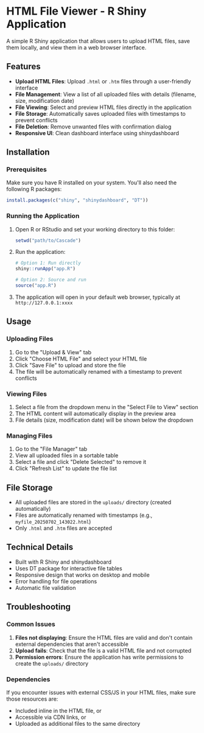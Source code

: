 # HTML File Viewer - R Shiny Application

A simple R Shiny application that allows users to upload HTML files, save them locally, and view them in a web browser interface.

## Features

- **Upload HTML Files**: Upload `.html` or `.htm` files through a user-friendly interface
- **File Management**: View a list of all uploaded files with details (filename, size, modification date)
- **File Viewing**: Select and preview HTML files directly in the application
- **File Storage**: Automatically saves uploaded files with timestamps to prevent conflicts
- **File Deletion**: Remove unwanted files with confirmation dialog
- **Responsive UI**: Clean dashboard interface using shinydashboard

## Installation

### Prerequisites

Make sure you have R installed on your system. You'll also need the following R packages:

```r
install.packages(c("shiny", "shinydashboard", "DT"))
```

### Running the Application

1. Open R or RStudio and set your working directory to this folder:
   ```r
   setwd("path/to/Cascade")
   ```

2. Run the application:
   ```r
   # Option 1: Run directly
   shiny::runApp("app.R")
   
   # Option 2: Source and run
   source("app.R")
   ```

3. The application will open in your default web browser, typically at `http://127.0.0.1:xxxx`

## Usage

### Uploading Files

1. Go to the "Upload & View" tab
2. Click "Choose HTML File" and select your HTML file
3. Click "Save File" to upload and store the file
4. The file will be automatically renamed with a timestamp to prevent conflicts

### Viewing Files

1. Select a file from the dropdown menu in the "Select File to View" section
2. The HTML content will automatically display in the preview area
3. File details (size, modification date) will be shown below the dropdown

### Managing Files

1. Go to the "File Manager" tab
2. View all uploaded files in a sortable table
3. Select a file and click "Delete Selected" to remove it
4. Click "Refresh List" to update the file list

## File Storage

- All uploaded files are stored in the `uploads/` directory (created automatically)
- Files are automatically renamed with timestamps (e.g., `myfile_20250702_143022.html`)
- Only `.html` and `.htm` files are accepted

## Technical Details

- Built with R Shiny and shinydashboard
- Uses DT package for interactive file tables
- Responsive design that works on desktop and mobile
- Error handling for file operations
- Automatic file validation

## Troubleshooting

### Common Issues

1. **Files not displaying**: Ensure the HTML files are valid and don't contain external dependencies that aren't accessible
2. **Upload fails**: Check that the file is a valid HTML file and not corrupted
3. **Permission errors**: Ensure the application has write permissions to create the `uploads/` directory

### Dependencies

If you encounter issues with external CSS/JS in your HTML files, make sure those resources are:
- Included inline in the HTML file, or
- Accessible via CDN links, or
- Uploaded as additional files to the same directory
